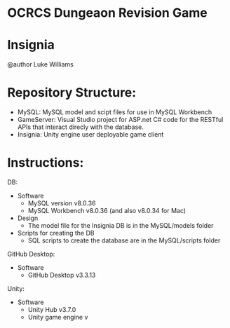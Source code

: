 # OCRCS Dungeaon Revision Game

Insignia
========

@author Luke Williams

Repository Structure:
=====================
- MySQL: MySQL model and scipt files for use in MySQL Workbench
- GameServer: Visual Studio project for ASP.net C# code for the RESTful APIs that interact direcly with the database.
- Insignia: Unity engine user deployable game client
 
Instructions:
=============

DB:
- Software
    - MySQL version v8.0.36
    - MySQL Workbench v8.0.36 (and also v8.0.34 for Mac)
- Design
    - The model file for the Insignia DB is in the MySQL/models folder 
- Scripts for creating the DB
    - SQL scripts to create the database are in the MySQL/scripts folder
    
GitHub Desktop:
- Software
    - GitHub Desktop v3.3.13

Unity:
- Software
    - Unity Hub v3.7.0
    - Unity game engine v
